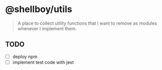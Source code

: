 # @shellboy/utils
> A place to collect utility functions that I want to remove as modules whenever I implement them.

## TODO
- [ ] deploy npm
- [ ] implement test code with jest
